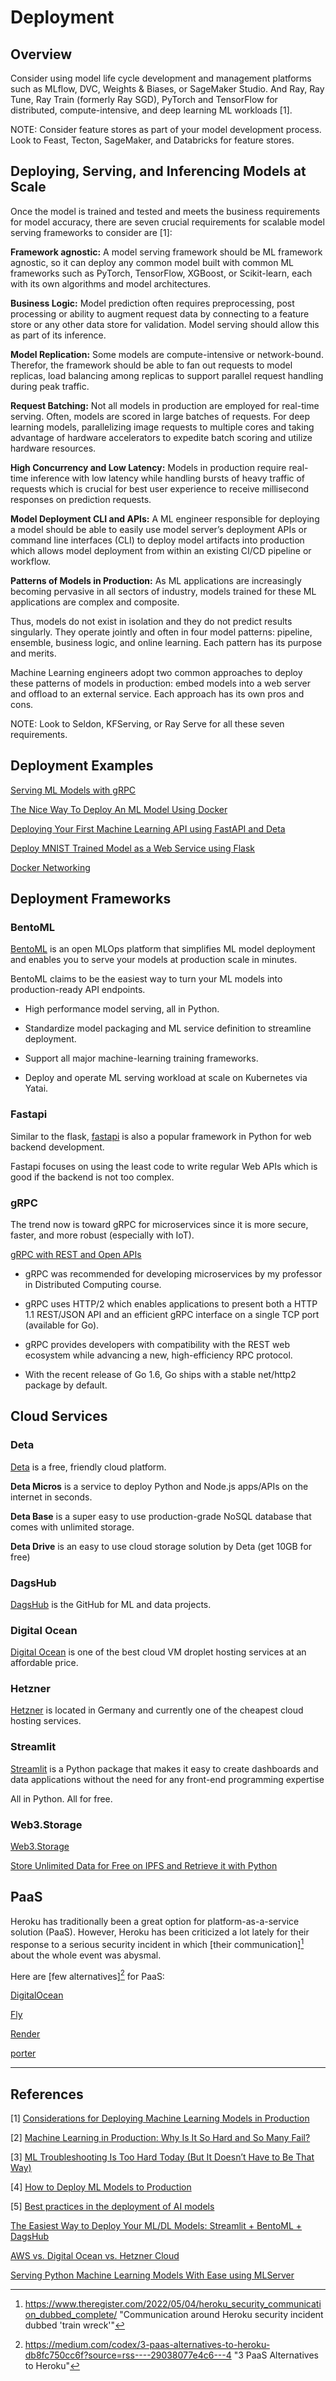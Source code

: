 # Deployment

## Overview

Consider using model life cycle development and management platforms such as MLflow, DVC, Weights & Biases, or SageMaker Studio. And Ray, Ray Tune, Ray Train (formerly Ray SGD), PyTorch and TensorFlow for distributed, compute-intensive, and deep learning ML workloads [1].

NOTE: Consider feature stores as part of your model development process. Look to Feast, Tecton, SageMaker, and Databricks for feature stores. 


## Deploying, Serving, and Inferencing Models at Scale

Once the model is trained and tested and meets the business requirements for model accuracy, there are seven crucial requirements for scalable model serving frameworks to consider are [1]:

**Framework agnostic:** A model serving framework should be ML framework agnostic, so it can deploy any common model built with common ML frameworks such as PyTorch, TensorFlow, XGBoost, or Scikit-learn, each with its own algorithms and model architectures.

**Business Logic:** Model prediction often requires preprocessing, post processing or ability to augment request data by connecting to a feature store or any other data store for validation. Model serving should allow this as part of its inference.

**Model Replication:** Some models are compute-intensive or network-bound. Therefor, the framework should be able to fan out requests to model replicas, load balancing among replicas to support parallel request handling during peak traffic.

**Request Batching:** Not all models in production are employed for real-time serving. Often, models are scored in large batches of requests. For deep learning models, parallelizing image requests to multiple cores and taking advantage of hardware accelerators to expedite batch scoring and utilize hardware resources.

**High Concurrency and Low Latency:** Models in production require real-time inference with low latency while handling bursts of heavy traffic of requests which is crucial for best user experience to receive millisecond responses on prediction requests.

**Model Deployment CLI and APIs:** A ML engineer responsible for deploying a model should be able to easily use model server’s deployment APIs or command line interfaces (CLI) to deploy model artifacts into production which allows model deployment from within an existing CI/CD pipeline or workflow.

**Patterns of Models in Production:** As ML applications are increasingly becoming pervasive in all sectors of industry, models trained for these ML applications are complex and composite. 

Thus, models do not exist in isolation and they do not predict results singularly. They operate jointly and often in four model patterns: pipeline, ensemble, business logic, and online learning. Each pattern has its purpose and merits.

Machine Learning engineers adopt two common approaches to deploy these patterns of models in production: embed models into a web server and offload to an external service. Each approach has its own pros and cons.

NOTE: Look to Seldon, KFServing, or Ray Serve for all these seven requirements.



## Deployment Examples

[Serving ML Models with gRPC](https://towardsdatascience.com/serving-ml-models-with-grpc-2116cf8374dd)

[The Nice Way To Deploy An ML Model Using Docker](https://towardsdatascience.com/the-nice-way-to-deploy-an-ml-model-using-docker-91995f072fe8)

[Deploying Your First Machine Learning API using FastAPI and Deta](https://www.kdnuggets.com/2021/10/deploying-first-machine-learning-api.html)

[Deploy MNIST Trained Model as a Web Service using Flask](https://towardsdatascience.com/deploy-mnist-trained-model-as-a-web-service-ba333d233a5d)

[Docker Networking](https://medium.com/codex/docker-networking-d3d259c91821)



## Deployment Frameworks

### BentoML

[BentoML](https://www.bentoml.com) is an open MLOps platform that simplifies ML model deployment and enables you to serve your models at production scale in minutes. 

BentoML claims to be the easiest way to turn your ML models into production-ready API endpoints.

- High performance model serving, all in Python.

- Standardize model packaging and ML service definition to streamline deployment.

- Support all major machine-learning training frameworks.

- Deploy and operate ML serving workload at scale on Kubernetes via Yatai.

### Fastapi

Similar to the flask, [fastapi](https://fastapi.tiangolo.com) is also a popular framework in Python for web backend development. 

Fastapi focuses on using the least code to write regular Web APIs which is good if the backend is not too complex. 

### gRPC

The trend now is toward gRPC for microservices since it is more secure, faster, and more robust (especially with IoT).

[gRPC with REST and Open APIs](https://grpc.io/blog/coreos/)

- gRPC was recommended for developing microservices by my professor in Distributed Computing course.

- gRPC uses HTTP/2 which enables applications to present both a HTTP 1.1 REST/JSON API and an efficient gRPC interface on a single TCP port (available for Go). 

- gRPC provides developers with compatibility with the REST web ecosystem while advancing a new, high-efficiency RPC protocol. 

- With the recent release of Go 1.6, Go ships with a stable net/http2 package by default.



## Cloud Services

### Deta

[Deta](https://www.deta.sh) is a free, friendly cloud platform. 

**Deta Micros** is a service to deploy Python and Node.js apps/APIs on the internet in seconds. 

**Deta Base** is a super easy to use production-grade NoSQL database that comes with unlimited storage.

**Deta Drive** is an easy to use cloud storage solution by Deta (get 10GB for free)

### DagsHub

[DagsHub](https://dagshub.com) is the GitHub for ML and data projects.

### Digital Ocean

[Digital Ocean](https://www.digitalocean.com/) is one of the best cloud VM droplet hosting services at an affordable price. 

### Hetzner

[Hetzner](https://www.hetzner.com/cloud) is located in Germany and currently one of the cheapest cloud hosting services. 

### Streamlit

[Streamlit](https://streamlit.io/) is a Python package that makes it easy to create dashboards and data applications without the need for any front-end programming expertise

All in Python. All for free.

### Web3.Storage

[Web3.Storage](https://web3.storage)

[Store Unlimited Data for Free on IPFS and Retrieve it with Python](https://towardsdatascience.com/store-unlimited-data-for-free-on-ipfs-and-retrieve-it-with-python-8db7297b493d)


## PaaS

Heroku has traditionally been a great option for platform-as-a-service solution (PaaS). However, Heroku has been criticized a lot lately for their response to a serious security incident in which [their communication][^heroku_incident] about the whole event was abysmal.

Here are [few alternatives][^three_paas_alternatives] for PaaS:

[DigitalOcean](https://www.digitalocean.com/)

[Fly](https://fly.io)

[Render](https://render.com)

[porter](https://www.getporter.dev)



-------



## References

[1] [Considerations for Deploying Machine Learning Models in Production](https://towardsdatascience.com/considerations-for-deploying-machine-learning-models-in-production-89d38d96cc23?source=rss----7f60cf5620c9---4)

[2] [Machine Learning in Production: Why Is It So Hard and So Many Fail?](https://towardsdatascience.com/machine-learning-in-production-why-is-it-so-difficult-28ce74bfc732)

[3] [ML Troubleshooting Is Too Hard Today (But It Doesn’t Have to Be That Way)](https://towardsdatascience.com/ml-troubleshooting-is-too-hard-today-but-it-doesnt-have-to-be-that-way-fbf9a10cac05)

[4] [How to Deploy ML Models to Production](https://medium.com/mlearning-ai/how-to-deploy-ml-models-to-production-ab7ce1c353de)

[5] [Best practices in the deployment of AI models](https://nagahemachandchinta.medium.com/best-practices-in-the-deployment-of-ai-models-c929c3146416)


[The Easiest Way to Deploy Your ML/DL Models: Streamlit + BentoML + DagsHub](https://towardsdatascience.com/the-easiest-way-to-deploy-your-ml-dl-models-in-2022-streamlit-bentoml-dagshub-ccf29c901dac)

[AWS vs. Digital Ocean vs. Hetzner Cloud](https://betterprogramming.pub/aws-vs-digital-ocean-vs-hetzner-cloud-which-has-the-best-value-for-money-bd9cb3c06dee)

[Serving Python Machine Learning Models With Ease using MLServer](https://pub.towardsai.net/serving-python-machine-learning-models-with-ease-29e1ba9e2155)



[^three_paas_alternatives]: https://medium.com/codex/3-paas-alternatives-to-heroku-db8fc750cc6f?source=rss----29038077e4c6---4 "3 PaaS Alternatives to Heroku"

[^heroku_incident]: https://www.theregister.com/2022/05/04/heroku_security_communication_dubbed_complete/ "Communication around Heroku security incident dubbed 'train wreck'"

